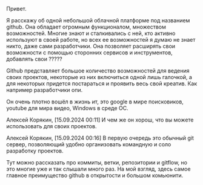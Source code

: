 Привет.

Я расскажу об одной небольшой облачной платформе под названием github. Она обладает огромным функционалом, множеством возможностей. 
Многие знают и сталкивались с ней, кто активно используют в своей работе, но всех ее возможностей я думаю не знает никто, даже сами разработчики. 
Она позволяет расширять свои возможности с помощью сторонних сервисов и инструментов, добавлять свои ?????

Github представляет большое количество возможностей для ведения своих проектов, некоторые из них включиться одной лишь галочкой, а для некоторых придется постараться и проявить весь свой креатив. Как например разработчики опи.

Он очень плотно вошёл в жизнь ит, это google  в мире поисковиков, youtube для мира видео, Windows в среде ОС.

Алексей Корякин, [15.09.2024 00:11]
И чем же он хорош, что вы можете использовать для своих проектов.

Алексей Корякин, [15.09.2024 00:16]
В первую очередь это обычный git сервер, позволяющий удобно организовать командную и соло разработку проектов.

Тут можно рассказать про коммиты, ветки, репозитории и gitflow, но это многие уже и так слышали много раз. 
На мой взгляд, здесь самое главное преимущество github в открытости и большом комьюнити.